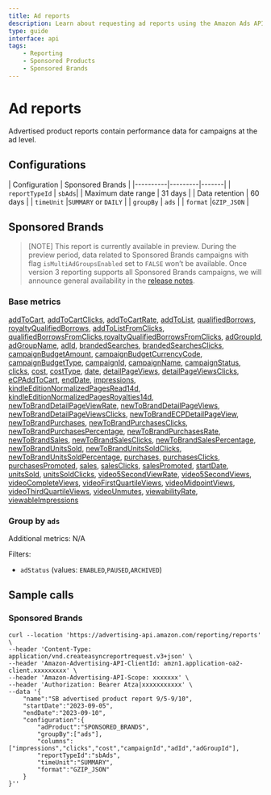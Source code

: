 ```yaml
---
title: Ad reports
description: Learn about requesting ad reports using the Amazon Ads API.
type: guide
interface: api
tags:
    - Reporting
    - Sponsored Products
    - Sponsored Brands
---
```


# Ad reports

Advertised product reports contain performance data for campaigns at the ad level. 

## Configurations

| Configuration | Sponsored Brands |
|----------|---------|-------|
| `reportTypeId`  | `sbAds`|
| Maximum date range | 31 days |
| Data retention | 60 days |
| `timeUnit` |`SUMMARY` or `DAILY` |
| `groupBy` | `ads` |
| `format` |`GZIP_JSON` |

## Sponsored Brands

>[NOTE] This report is currently available in preview. During the preview period, data related to Sponsored Brands campaigns with flag `isMultiAdGroupsEnabled` set to `FALSE` won’t be available. Once version 3 reporting supports all Sponsored Brands campaigns, we will announce general availability in the [release notes](release-notes/index).

### Base metrics

[addToCart](guides/reporting/v3/columns#addToCart), [addToCartClicks](guides/reporting/v3/columns#addToCartClicks), [addToCartRate](guides/reporting/v3/columns#addToCartRate), [addToList](guides/reporting/v3/columns#addToList), [qualifiedBorrows](guides/reporting/v3/columns#qualifiedBorrows), [royaltyQualifiedBorrows](guides/reporting/v3/columns#royaltyQualifiedBorrows), [addToListFromClicks](guides/reporting/v3/columns#addToListFromClicks), [qualifiedBorrowsFromClicks](guides/reporting/v3/columns#qualifiedBorrowsFromClicks),[royaltyQualifiedBorrowsFromClicks](guides/reporting/v3/columns#royaltyQualifiedBorrowsFromClicks), [adGroupId](guides/reporting/v3/columns#adGroupId), [adGroupName](guides/reporting/v3/columns#adGroupName), [adId](guides/reporting/v3/columns#adId), [brandedSearches](guides/reporting/v3/columns#brandedSearches), [brandedSearchesClicks](guides/reporting/v3/columns#brandedSearchesClicks), [campaignBudgetAmount](guides/reporting/v3/columns#campaignBudgetAmount), [campaignBudgetCurrencyCode](guides/reporting/v3/columns#campaignBudgetCurrencyCode), [campaignBudgetType](guides/reporting/v3/columns#campaignBudgetType), [campaignId](guides/reporting/v3/columns#campaignId), [campaignName](guides/reporting/v3/columns#campaignName), [campaignStatus](guides/reporting/v3/columns#campaignStatus), [clicks](guides/reporting/v3/columns#clicks), [cost](guides/reporting/v3/columns#cost), [costType](guides/reporting/v3/columns#costType), [date](guides/reporting/v3/columns#date), [detailPageViews](guides/reporting/v3/columns#detailPageViews), [detailPageViewsClicks](guides/reporting/v3/columns#detailPageViewsClicks), [eCPAddToCart](guides/reporting/v3/columns#eCPAddToCart), [endDate](guides/reporting/v3/columns#endDate), [impressions](guides/reporting/v3/columns#impressions), [kindleEditionNormalizedPagesRead14d](guides/reporting/v3/columns#kindleEditionNormalizedPagesRead14d), [kindleEditionNormalizedPagesRoyalties14d](guides/reporting/v3/columns#kindleEditionNormalizedPagesRoyalties14d), [newToBrandDetailPageViewRate](guides/reporting/v3/columns#newToBrandDetailPageViewRate), [newToBrandDetailPageViews](guides/reporting/v3/columns#newToBrandDetailPageViews), [newToBrandDetailPageViewsClicks](guides/reporting/v3/columns#newToBrandDetailPageViewsClicks), [newToBrandECPDetailPageView](guides/reporting/v3/columns#newToBrandECPDetailPageView), [newToBrandPurchases](guides/reporting/v3/columns#newToBrandPurchases), [newToBrandPurchasesClicks](guides/reporting/v3/columns#newToBrandPurchasesClicks), [newToBrandPurchasesPercentage](guides/reporting/v3/columns#newToBrandPurchasesPercentage), [newToBrandPurchasesRate](guides/reporting/v3/columns#newToBrandPurchasesRate), [newToBrandSales](guides/reporting/v3/columns#newToBrandSales), [newToBrandSalesClicks](guides/reporting/v3/columns#newToBrandSalesClicks), [newToBrandSalesPercentage](guides/reporting/v3/columns#newToBrandSalesPercentage), [newToBrandUnitsSold](guides/reporting/v3/columns#newToBrandUnitsSold), [newToBrandUnitsSoldClicks](guides/reporting/v3/columns#newToBrandUnitsSoldClicks), [newToBrandUnitsSoldPercentage](guides/reporting/v3/columns#newToBrandUnitsSoldPercentage), [purchases](guides/reporting/v3/columns#purchases), [purchasesClicks](guides/reporting/v3/columns#purchasesClicks), [purchasesPromoted](guides/reporting/v3/columns#purchasesPromoted), [sales](guides/reporting/v3/columns#sales), [salesClicks](guides/reporting/v3/columns#salesClicks), [salesPromoted](guides/reporting/v3/columns#salesPromoted), [startDate](guides/reporting/v3/columns#startDate), [unitsSold](guides/reporting/v3/columns#unitsSold), [unitsSoldClicks](guides/reporting/v3/columns#unitsSoldClicks), [video5SecondViewRate](guides/reporting/v3/columns#video5SecondViewRate), [video5SecondViews](guides/reporting/v3/columns#video5SecondViews), [videoCompleteViews](guides/reporting/v3/columns#videoCompleteViews), [videoFirstQuartileViews](guides/reporting/v3/columns#videoFirstQuartileViews), [videoMidpointViews](guides/reporting/v3/columns#videoMidpointViews), [videoThirdQuartileViews](guides/reporting/v3/columns#videoThirdQuartileViews), [videoUnmutes](guides/reporting/v3/columns#videoUnmutes), [viewabilityRate](guides/reporting/v3/columns#viewabilityRate), [viewableImpressions](guides/reporting/v3/columns#viewableImpressions)

### Group by `ads`

Additional metrics: N/A

Filters: 

- `adStatus` (values: `ENABLED`,`PAUSED`,`ARCHIVED`)

## Sample calls

### Sponsored Brands

```shell
curl --location 'https://advertising-api.amazon.com/reporting/reports' \
--header 'Content-Type: application/vnd.createasyncreportrequest.v3+json' \
--header 'Amazon-Advertising-API-ClientId: amzn1.application-oa2-client.xxxxxxxxx' \
--header 'Amazon-Advertising-API-Scope: xxxxxxx' \
--header 'Authorization: Bearer Atza|xxxxxxxxxxx' \
--data '{
    "name":"SB advertised product report 9/5-9/10",
    "startDate":"2023-09-05",
    "endDate":"2023-09-10",
    "configuration":{
        "adProduct":"SPONSORED_BRANDS",
        "groupBy":["ads"],
        "columns":["impressions","clicks","cost","campaignId","adId","adGroupId"],
        "reportTypeId":"sbAds",
        "timeUnit":"SUMMARY",
        "format":"GZIP_JSON"
    }
}''
```